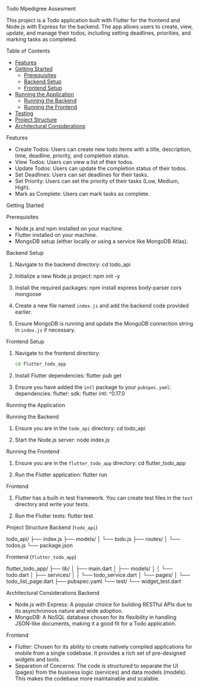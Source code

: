  Todo
 Mpedigree Assesment

This project is a Todo application built with Flutter for the frontend and Node.js with Express for the backend. The app allows users to create, view, update, and manage their todos, including setting deadlines, priorities, and marking tasks as completed.

 Table of Contents
- [Features](features)
- [Getting Started](getting-started)
  - [Prerequisites](prerequisites)
  - [Backend Setup](backend-setup)
  - [Frontend Setup](frontend-setup)
- [Running the Application](running-the-application)
  - [Running the Backend](running-the-backend)
  - [Running the Frontend](running-the-frontend)
- [Testing](testing)
- [Project Structure](project-structure)
- [Architectural Considerations](architectural-considerations)

 Features
- Create Todos: Users can create new todo items with a title, description, time, deadline, priority, and completion status.
- View Todos: Users can view a list of their todos.
- Update Todos: Users can update the completion status of their todos.
- Set Deadlines: Users can set deadlines for their tasks.
- Set Priority: Users can set the priority of their tasks (Low, Medium, High).
- Mark as Complete: Users can mark tasks as complete.

 Getting Started

 Prerequisites
- Node.js and npm installed on your machine.
- Flutter installed on your machine.
- MongoDB setup (either locally or using a service like MongoDB Atlas).

 Backend Setup
1. Navigate to the backend directory:
    cd todo_api

2. Initialize a new Node.js project:
    npm init -y

3. Install the required packages:
    npm install express body-parser cors mongoose

4. Create a new file named `index.js` and add the backend code provided earlier.

5. Ensure MongoDB is running and update the MongoDB connection string in `index.js` if necessary.

 Frontend Setup
1. Navigate to the frontend directory:
    ```sh
    cd flutter_todo_app
    ```

2. Install Flutter dependencies:
    flutter pub get

3. Ensure you have added the `intl` package to your `pubspec.yaml`:
    dependencies:
      flutter:
        sdk: flutter
      intl: ^0.17.0

 Running the Application

 Running the Backend
1. Ensure you are in the `todo_api` directory:
    cd todo_api

2. Start the Node.js server:
    node index.js

 Running the Frontend
1. Ensure you are in the `flutter_todo_app` directory:
    cd flutter_todo_app

2. Run the Flutter application:
    flutter run


 Frontend
1. Flutter has a built-in test framework. You can create test files in the `test` directory and write your tests.

2. Run the Flutter tests:
    flutter test

 Project Structure
 Backend (`todo_api`)

todo_api/
├── index.js
├── models/
│   └── todo.js
├── routes/
│   └── todos.js
└── package.json


 Frontend (`flutter_todo_app`)

flutter_todo_app/
├── lib/
│   ├── main.dart
│   ├── models/
│   │   └── todo.dart
│   ├── services/
│   │   └── todo_service.dart
│   └── pages/
│       └── todo_list_page.dart
├── pubspec.yaml
└── test/
    └── widget_test.dart

 Architectural Considerations
 Backend
- Node.js with Express: A popular choice for building RESTful APIs due to its asynchronous nature and wide adoption.
- MongoDB: A NoSQL database chosen for its flexibility in handling JSON-like documents, making it a good fit for a Todo application.

 Frontend
- Flutter: Chosen for its ability to create natively compiled applications for mobile from a single codebase. It provides a rich set of pre-designed widgets and tools.
- Separation of Concerns: The code is structured to separate the UI (pages) from the business logic (services) and data models (models). This makes the codebase more maintainable and scalable.

